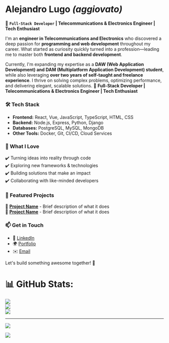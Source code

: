 # Alejandro Lugo *_(aggiovato)_*

🚀 **`Full-Stack Developer` | Telecommunications & Electronics Engineer | Tech Enthusiast**  

I'm an **engineer in Telecommunications and Electronics** who discovered a deep passion for **programming and web development** throughout my career. What started as curiosity quickly turned into a profession—leading me to master both **frontend and backend development**.  

Currently, I'm expanding my expertise as a **DAW (Web Application Development) and DAM (Multiplatform Application Development) student**, while also leveraging **over two years of self-taught and freelance experience**. I thrive on solving complex problems, optimizing performance, and delivering elegant, scalable solutions.  🚀 **Full-Stack Developer | Telecommunications & Electronics Engineer | Tech Enthusiast**  

### 🛠️ Tech Stack  
- **Frontend:** React, Vue, JavaScript, TypeScript, HTML, CSS  
- **Backend:** Node.js, Express, Python, Django  
- **Databases:** PostgreSQL, MySQL, MongoDB  
- **Other Tools:** Docker, Git, CI/CD, Cloud Services  

### 🌟 What I Love  
✔️ Turning ideas into reality through code  
✔️ Exploring new frameworks & technologies  
✔️ Building solutions that make an impact  
✔️ Collaborating with like-minded developers  

### 📌 Featured Projects  
🔹 **[Project Name](#)** - Brief description of what it does  
🔹 **[Project Name](#)** - Brief description of what it does  

### 📫 Get in Touch  
- 💼 [LinkedIn](#)  
- 🌍 [Portfolio](#)  
- ✉️ [Email](mailto:your.email@example.com)  

Let's build something awesome together! 🚀  


# 📊 GitHub Stats:
![](https://github-readme-stats.vercel.app/api?username=aggiovato&theme=dark&hide_border=false&include_all_commits=true&count_private=true)<br/>
![](https://github-readme-streak-stats.herokuapp.com/?user=aggiovato&theme=dark&hide_border=false)<br/>
![](https://github-readme-stats.vercel.app/api/top-langs/?username=aggiovato&theme=dark&hide_border=false&include_all_commits=true&count_private=true&layout=compact)

---
[![](https://visitcount.itsvg.in/api?id=aggiovato&icon=0&color=0)](https://visitcount.itsvg.in)

<!-- Proudly created with GPRM ( https://gprm.itsvg.in ) -->
[![](https://visitcount.itsvg.in/api?id=Aggiovato&label=Profile%20Views&pretty=false)](https://visitcount.itsvg.in)
